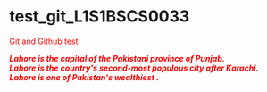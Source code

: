 # test_git_L1S1BSCS0033
Git and Github test
<!DOCTYPE>
<HTML>
<head>
    <style>
        p{
        color: red;
        }
    </style>
    </head>
  <body>
    <i><b><p> Lahore is the capital of the Pakistani province of Punjab. <br>
      Lahore is the country's second-most populous city after Karachi. <br>
      Lahore is one of Pakistan's wealthiest . </p></b></i>
  </body>
  </HTML>
